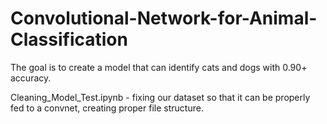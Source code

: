 # Convolutional-Network-for-Animal-Classification

The goal is to create a model that can identify cats and dogs with 0.90+ accuracy.

Cleaning_Model_Test.ipynb - fixing our dataset so that it can be properly fed to a convnet, creating proper file structure.
